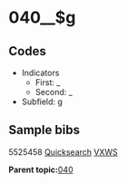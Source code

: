 # 040\_\_$g

## Codes

-   Indicators
    -   First: \_
    -   Second: \_
-   Subfield: g

## Sample bibs

5525458 [Quicksearch](https://search.library.yale.edu/catalog/5525458) [VXWS](http://prodorbis.library.yale.edu:7014/vxws/GetHoldingsService?bibId=5525458)

**Parent topic:**[040](../../tags/040/040.md)

